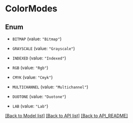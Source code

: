 
# ColorModes

## Enum


* `BITMAP` (value: `"Bitmap"`)

* `GRAYSCALE` (value: `"Grayscale"`)

* `INDEXED` (value: `"Indexed"`)

* `RGB` (value: `"Rgb"`)

* `CMYK` (value: `"Cmyk"`)

* `MULTICHANNEL` (value: `"Multichannel"`)

* `DUOTONE` (value: `"Duotone"`)

* `LAB` (value: `"Lab"`)



[[Back to Model list]](API_README.md#documentation-for-models) [[Back to API list]](API_README.md#documentation-for-api-endpoints) [[Back to API_README]](API_README.md)

